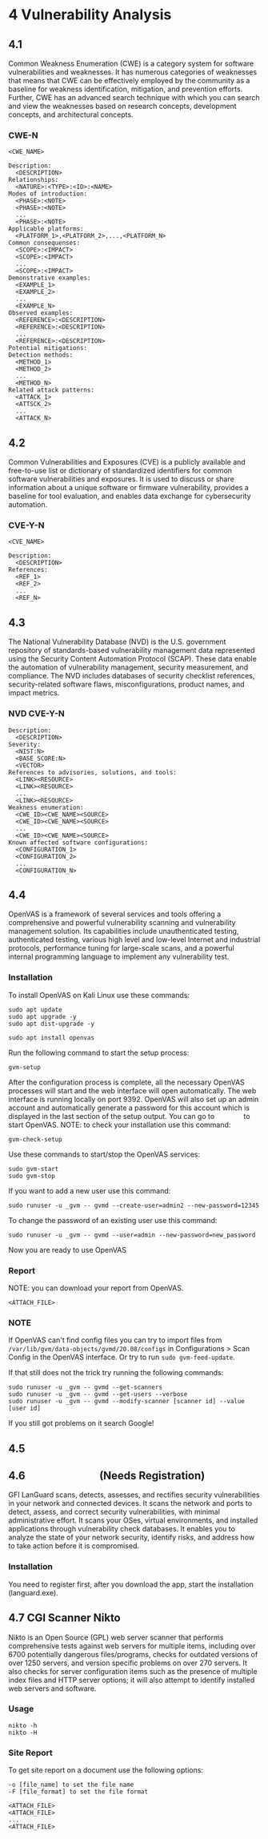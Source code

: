 # 4 Vulnerability Analysis

## 4.1 <a href="https://cwe.mitre.org/" style="color:white">Mitre CWE</a>
Common Weakness Enumeration (CWE) is a category system for software vulnerabilities and weaknesses. It has numerous categories of weaknesses that means that CWE can be effectively employed by the community as a baseline for weakness identification, mitigation, and prevention efforts. Further, CWE has an advanced search technique with which you can search and view the weaknesses based on research concepts, development concepts, and architectural concepts.

### CWE-N
```
<CWE_NAME>

Description: 
  <DESCRIPTION>
Relationships:
  <NATURE>:<TYPE>:<ID>:<NAME>
Modes of introduction:
  <PHASE>:<NOTE>
  <PHASE>:<NOTE>
  ...
  <PHASE>:<NOTE>
Applicable platforms:
  <PLATFORM_1>,<PLATFORM_2>,...,<PLATFORM_N>
Common consequenses:
  <SCOPE>:<IMPACT>
  <SCOPE>:<IMPACT>
  ...
  <SCOPE>:<IMPACT>
Demonstrative examples:
  <EXAMPLE_1>
  <EXAMPLE_2>
  ...
  <EXAMPLE_N>
Observed examples:
  <REFERENCE>:<DESCRIPTION>
  <REFERENCE>:<DESCRIPTION>
  ...
  <REFERENCE>:<DESCRIPTION>
Potential mitigations:
Detection methods:
  <METHOD_1>
  <METHOD_2>
  ...
  <METHOD_N>
Related attack patterns:
  <ATTACK_1>
  <ATTSCK_2>
  ...
  <ATTACK_N>
```
## 4.2 <a href="https://cve.mitre.org/cve/search_cve_list.html" style="color:white">Mitre CVE</a>
Common Vulnerabilities and Exposures (CVE) is a publicly available and free-to-use list or dictionary of standardized identifiers for common software vulnerabilities and exposures. It is used to discuss or share information about a unique software or firmware vulnerability, provides a baseline for tool evaluation, and enables data exchange for cybersecurity automation.

### CVE-Y-N
```
<CVE_NAME>

Description:
  <DESCRIPTION>
References:
  <REF_1>
  <REF_2>
  ...
  <REF_N>
```

## 4.3 <a href="https://nvd.nist.gov/vuln/search" style="color:white">National Vulnerability Database</a>
The National Vulnerability Database (NVD) is the U.S. government repository of standards-based vulnerability management data represented using the Security Content Automation Protocol (SCAP). These data enable the automation of vulnerability management, security measurement, and compliance. The NVD includes databases of security checklist references, security-related software flaws, misconfigurations, product names, and impact metrics.

### NVD CVE-Y-N
```
Description:
  <DESCRIPTION>
Severity:
  <NIST:N>
  <BASE_SCORE:N>
  <VECTOR>
References to advisories, solutions, and tools:
  <LINK><RESOURCE>
  <LINK><RESOURCE>
  ...
  <LINK><RESOURCE>
Weakness enumeration:
  <CWE_ID><CWE_NAME><SOURCE>
  <CWE_ID><CWE_NAME><SOURCE>
  ...
  <CWE_ID><CWE_NAME><SOURCE>
Known affected software configurations:
  <CONFIGURATION_1>
  <CONFIGURATION_2>
  ...
  <CONFIGURATION_N>
```

## 4.4 <a href="https://openvas.org/" style="color:white">OpenVAS</a>
OpenVAS is a framework of several services and tools offering a comprehensive and powerful vulnerability scanning and vulnerability management solution. Its capabilities include unauthenticated testing, authenticated testing, various high level and low-level Internet and industrial protocols, performance tuning for large-scale scans, and a powerful internal programming language to implement any vulnerability test.

### Installation
To install OpenVAS on Kali Linux use these commands:
```
sudo apt update                      
sudo apt upgrade -y
sudo apt dist-upgrade -y

sudo apt install openvas
```

Run the following command to start the setup process:
```
gvm-setup
```

After the configuration process is complete, all the necessary OpenVAS processes will start and the web interface will open automatically. The web interface is running locally on port 9392. OpenVAS will also set up an admin account and automatically generate a password for this account which is displayed in the last section of the setup output.
You can go to <a href="https://localhost:9392" style="color:white">this link</a> to start OpenVAS.
NOTE: to check your installation use this command:
```
gvm-check-setup
```

Use these commands to start/stop the OpenVAS services:
```
sudo gvm-start
sudo gvm-stop
```

If you want to add a new user use this command:
```
sudo runuser -u _gvm -- gvmd --create-user=admin2 --new-password=12345
```

To change the password of an existing user use this command:
```
sudo runuser -u _gvm -- gvmd --user=admin --new-password=new_password 
```

Now you are ready to use OpenVAS

### Report
NOTE: you can download your report from OpenVAS.
```
<ATTACH_FILE>
```

### NOTE

If OpenVAS can't find config files you can try to import files from `/var/lib/gvm/data-objects/gvmd/20.08/configs` in Configurations > Scan Config in the OpenVAS interface.
Or try to run `sudo gvm-feed-update`.

If that still does not the trick try running the following commands:
```
sudo runuser -u _gvm -- gvmd --get-scanners
sudo runuser -u _gvm -- gvmd --get-users --verbose
sudo runuser -u _gvm -- gvmd --modify-scanner [scanner id] --value [user id]
```

If you still got problems on it search Google!

## 4.5 <a href="https://www.tenable.com/products/nessus" style="color:white">Nessus</a>

## 4.6 <a href="https://www.gfi.com/products-and-solutions/network-security-solutions/gfi-languard/download/" style="color:white">GFI LanGuard</a> (Needs Registration)
GFI LanGuard scans, detects, assesses, and rectifies security vulnerabilities in your network and connected devices. It scans the network and ports to detect, assess, and correct security vulnerabilities, with minimal administrative effort. It scans your OSes, virtual environments, and installed applications through vulnerability check databases. It enables you to analyze the state of your network security, identify risks, and address how to take action before it is compromised.

### Installation
You need to register first, after you download the app, start the installation (languard.exe).

## 4.7 CGI Scanner Nikto
Nikto is an Open Source (GPL) web server scanner that performs comprehensive tests against web servers for multiple items, including over 6700 potentially dangerous files/programs, checks for outdated versions of over 1250 servers, and version specific problems on over 270 servers. It also checks for server configuration items such as the presence of multiple index files and HTTP server options; it will also attempt to identify installed web servers and software.

### Usage
```
nikto -h
nikto -H
```

### Site Report
To get site report on a document use the following options:
```
-o [file_name] to set the file name
-F [file_format] to set the file format
```

```
<ATTACH_FILE>
<ATTACH_FILE>
...
<ATTACH_FILE>
```
